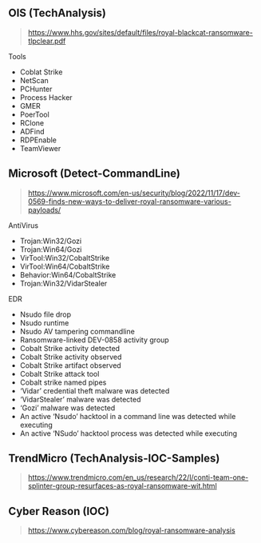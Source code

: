 
## OIS (TechAnalysis)
> https://www.hhs.gov/sites/default/files/royal-blackcat-ransomware-tlpclear.pdf

Tools
- Coblat Strike
- NetScan
- PCHunter
- Process Hacker
- GMER
- PoerTool
- RClone
- ADFind
- RDPEnable
- TeamViewer


## Microsoft (Detect-CommandLine)
> https://www.microsoft.com/en-us/security/blog/2022/11/17/dev-0569-finds-new-ways-to-deliver-royal-ransomware-various-payloads/

AntiVirus
- Trojan:Win32/Gozi
- Trojan:Win64/Gozi
- VirTool:Win32/CobaltStrike
- VirTool:Win64/CobaltStrike
- Behavior:Win64/CobaltStrike
- Trojan:Win32/VidarStealer

EDR
- Nsudo file drop 
- Nsudo runtime 
- Nsudo AV tampering commandline 
- Ransomware-linked DEV-0858 activity group 
- Cobalt Strike activity detected 
- Cobalt Strike activity observed 
- Cobalt Strike artifact observed 
- Cobalt Strike attack tool 
- Cobalt strike named pipes 
- ‘Vidar’ credential theft malware was detected 
- ‘VidarStealer’ malware was detected 
- ‘Gozi’ malware was detected 
- An active ‘Nsudo’ hacktool in a command line was detected while executing 
- An active ‘NSudo’ hacktool process was detected while executing

## TrendMicro (TechAnalysis-IOC-Samples)
> https://www.trendmicro.com/en_us/research/22/l/conti-team-one-splinter-group-resurfaces-as-royal-ransomware-wit.html

## Cyber Reason (IOC)
> https://www.cybereason.com/blog/royal-ransomware-analysis